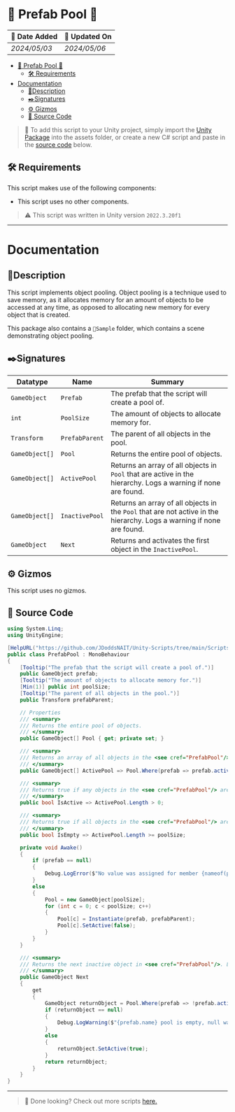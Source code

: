 # 🎱 Prefab Pool 🎱

| 📆 Date Added | 📆 Updated On |
|-|-|
|*2024/05/03*|*2024/05/06*|

- [🎱 Prefab Pool 🎱](#-prefab-pool-)
  - [🛠️ Requirements](#️-requirements)
- [Documentation](#documentation)
  - [📖Description](#description)
  - [✒️Signatures](#️signatures)
  - [⚙️ Gizmos](#️-gizmos)
  - [💾 Source Code](#-source-code)

> :paperclip: To add this script to your Unity project, simply import the [Unity Package](./) into the assets folder, or create a new C# script and paste in the [source code](#-source-code) below.

## 🛠️ Requirements

This script makes use of the following components:
- This script uses no other components.

> :warning: This script was written in Unity version `2022.3.20f1`

---
# Documentation

## 📖Description
This script implements object pooling. Object pooling is a technique used to save memory, as it allocates memory for an amount of objects to be accessed at any time, as opposed to allocating new memory for every object that is created.

This package also contains a `📁Sample` folder, which contains a scene demonstrating object pooling.

## ✒️Signatures
| Datatype | Name | Summary |
|-|-|-|
| `GameObject` | `Prefab` | The prefab that the script will create a pool of. |
| `int` | `PoolSize` | The amount of objects to allocate memory for. |
| `Transform` | `PrefabParent` | The parent of all objects in the pool. |
| `GameObject[]` | `Pool` | Returns the entire pool of objects. |
| `GameObject[]` | `ActivePool` | Returns an array of all objects in `Pool` that are active in the hierarchy. Logs a warning if none are found. |
| `GameObject[]` | `InactivePool` | Returns an array of all objects in the `Pool` that are not active in the hierarchy. Logs a warning if none are found. |
| `GameObject` | `Next` | Returns and activates the first object in the `InactivePool`. |

## ⚙️ Gizmos

This script uses no gizmos.

## 💾 Source Code
``` cs
using System.Linq;
using UnityEngine;

[HelpURL("https://github.com/JDoddsNAIT/Unity-Scripts/tree/main/Scripts/Prefab-Pool")]
public class PrefabPool : MonoBehaviour
{
    [Tooltip("The prefab that the script will create a pool of.")]
    public GameObject prefab;
    [Tooltip("The amount of objects to allocate memory for.")]
    [Min(1)] public int poolSize;
    [Tooltip("The parent of all objects in the pool.")]
    public Transform prefabParent;

    // Properties
    /// <summary>
    /// Returns the entire pool of objects.
    /// </summary>
    public GameObject[] Pool { get; private set; }

    /// <summary>
    /// Returns an array of all objects in the <see cref="PrefabPool"/> that are active in the hierarchy.
    /// </summary>
    public GameObject[] ActivePool => Pool.Where(prefab => prefab.activeInHierarchy).ToArray();

    /// <summary>
    /// Returns true if any objects in the <see cref="PrefabPool"/> are active in the hierarchy.
    /// </summary>
    public bool IsActive => ActivePool.Length > 0;

    /// <summary>
    /// Returns true if all objects in the <see cref="PrefabPool"/> are active in the hierarchy.
    /// </summary>
    public bool IsEmpty => ActivePool.Length >= poolSize;

    private void Awake()
    {
        if (prefab == null)
        {
            Debug.LogError($"No value was assigned for member {nameof(prefab)} on {this.gameObject.name}.");
        }
        else
        {
            Pool = new GameObject[poolSize];
            for (int c = 0; c < poolSize; c++)
            {
                Pool[c] = Instantiate(prefab, prefabParent);
                Pool[c].SetActive(false);
            }
        }
    }

    /// <summary>
    /// Returns the next inactive object in <see cref="PrefabPool"/>. Logs a warning if no object is found.
    /// </summary>
    public GameObject Next
    {
        get
        {
            GameObject returnObject = Pool.Where(prefab => !prefab.activeInHierarchy).FirstOrDefault();
            if (returnObject == null)
            {
                Debug.LogWarning($"{prefab.name} pool is empty, null was returned.");
            }
            else
            {
                returnObject.SetActive(true);
            }
            return returnObject;
        }
    }
}

```
---
> :paperclip: Done looking? Check out more scripts [here.](../)

